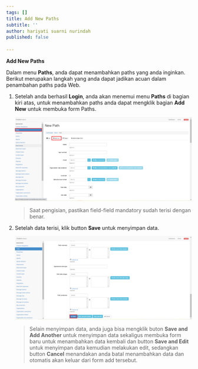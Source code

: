 ```yaml
---
tags: []
title: Add New Paths
subtitle: ''
author: hariyati suarni nurindah
published: false

---
```

**Add New Paths**

Dalam menu **Paths**, anda dapat menambahkan paths yang anda inginkan. Berikut merupakan langkah yang anda dapat jadikan acuan dalam penambahan paths pada Web.

1. Setelah anda berhasil **Login**, anda akan menemui menu **Paths** di bagian kiri atas, untuk menambahkan paths anda dapat mengklik bagian **Add New** untuk membuka form Paths.

   ![](/uploads/paths2.PNG)

   > Saat pengisian, pastikan field-field mandatory sudah terisi dengan benar.
2. Setelah data terisi, klik button **Save** untuk menyimpan data.

   ![](/uploads/paths3.PNG)

   > Selain menyimpan data, anda juga bisa mengklik buton **Save and Add Another** untuk menyimpan data sekaligus membuka form baru untuk menambahkan data kembali dan button **Save and Edit** untuk menyimpan data kemudian melakukan edit, sedangkan button **Cancel** menandakan anda batal menambahkan data dan otomatis akan keluar dari form add tersebut.